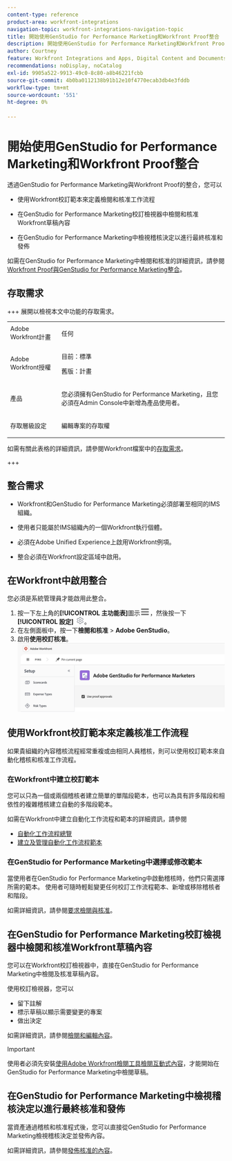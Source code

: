 ```yaml
---
content-type: reference
product-area: workfront-integrations
navigation-topic: workfront-integrations-navigation-topic
title: 開始使用GenStudio for Performance Marketing和Workfront Proof整合
description: 開始使用GenStudio for Performance Marketing和Workfront Proof整合
author: Courtney
feature: Workfront Integrations and Apps, Digital Content and Documents
recommendations: noDisplay, noCatalog
exl-id: 9905a522-9913-49c0-8c80-a8b46221fcbb
source-git-commit: 4b0ba0112138b91b12e10f4770ecab3db4e3fddb
workflow-type: tm+mt
source-wordcount: '551'
ht-degree: 0%

---
```


# 開始使用GenStudio for Performance Marketing和Workfront Proof整合

透過GenStudio for Performance Marketing與Workfront Proof的整合，您可以

* 使用Workfront校訂範本來定義檢閱和核准工作流程

* 在GenStudio for Performance Marketing校訂檢視器中檢閱和核准Workfront草稿內容

* 在GenStudio for Performance Marketing中檢視稽核決定以進行最終核准和發佈

如需在GenStudio for Performance Marketing中檢閱和核准的詳細資訊，請參閱[Workfront Proof與GenStudio for Performance Marketing整合](https://experienceleague.adobe.com/en/docs/genstudio-for-performance-marketing/user-guide/approve/proof-integration)。


## 存取需求

+++ 展開以檢視本文中功能的存取需求。

<table style="table-layout:auto"> 
 <col> 
 <col> 
 <tbody> 
 <tr> 
   <td role="rowheader">Adobe Workfront計畫</td> 
   <td> 
   <p>任何</p> 
   </td> 
  </tr> 
  <tr> 
   <td role="rowheader">Adobe Workfront授權</td> 
   <td> 
   <p>目前：標準 </p> 
   <p>舊版：計畫 </p></td> 
  </tr> 
  <tr> 
   <td role="rowheader">產品</td> 
   <td> 
   <p> 您必須擁有GenStudio for Performance Marketing，且您必須在Admin Console中新增為產品使用者。 </p> </td> 
  </tr> 
  <tr> 
   <td role="rowheader">存取層級設定</td> 
   <td> <p>編輯專案的存取權</p> </td> 
  </tr> 
 </tbody> 
</table>

如需有關此表格的詳細資訊，請參閱Workfront檔案中的[存取需求](/help/quicksilver/administration-and-setup/add-users/access-levels-and-object-permissions/access-level-requirements-in-documentation.md)。

+++


## 整合需求

* Workfront和GenStudio for Performance Marketing必須部署至相同的IMS組織。

* 使用者只能屬於IMS組織內的一個Workfront執行個體。

* 必須在Adobe Unified Experience上啟用Workfront例項。

* 整合必須在Workfront設定區域中啟用。


## 在Workfront中啟用整合

您必須是系統管理員才能啟用此整合。

1. 按一下左上角的&#x200B;**[!UICONTROL 主功能表]**&#x200B;圖示![主功能表](/help/_includes/assets/main-menu-icon-left-nav.png)，然後按一下&#x200B;**[!UICONTROL 設定]** ![設定圖示](/help/_includes/assets/gear-icon-setup.png)。
1. 在左側面板中，按一下&#x200B;**檢閱和核准** > **Adobe GenStudio**。
1. 啟用&#x200B;**使用校訂核准**。
   ![啟用GenStudio設定的校訂](assets/enable-proofing-gs.png)

## 使用Workfront校訂範本來定義核准工作流程

如果貴組織的內容稽核流程經常重複或由相同人員稽核，則可以使用校訂範本來自動化稽核和核准工作流程。

### 在Workfront中建立校訂範本

您可以只為一個或兩個稽核者建立簡單的單階段範本，也可以為具有許多階段和相依性的複雜稽核建立自動的多階段範本。

如需在Workfront中建立自動化工作流程和範本的詳細資訊，請參閱

* [自動化工作流程總覽](/help/quicksilver/review-and-approve-work/proofing/proofing-overview/automated-workflow.md)
* [建立及管理自動化工作流程範本](/help/quicksilver/administration-and-setup/manage-workfront/configure-proofing/create-manage-automated-workflow-templates.md)

### 在GenStudio for Performance Marketing中選擇或修改範本

當使用者在GenStudio for Performance Marketing中啟動稽核時，他們只需選擇所需的範本。 使用者可隨時輕鬆變更任何校訂工作流程範本、新增或移除稽核者和階段。

如需詳細資訊，請參閱[要求檢閱與核准](https://experienceleague.adobe.com/zh-hant/docs/genstudio-for-performance-marketing/user-guide/approve/request-review)。

## 在GenStudio for Performance Marketing校訂檢視器中檢閱和核准Workfront草稿內容

您可以在Workfront校訂檢視器中，直接在GenStudio for Performance Marketing中檢閱及核准草稿內容。

使用校訂檢視器，您可以

* 留下註解
* 標示草稿以顯示需要變更的專案
* 做出決定

如需詳細資訊，請參閱[檢閱和編輯內容](https://experienceleague.adobe.com/zh-hant/docs/genstudio-for-performance-marketing/user-guide/approve/review-and-edit)。


>[!IMPORTANT]
>
>使用者必須先安裝[使用Adobe Workfront檢閱工具檢閱互動式內容](/help/quicksilver/review-and-approve-work/proofing/reviewing-proofs-within-workfront/review-a-proof/review-proof-in-web-viewer-extension.md)，才能開始在GenStudio for Performance Marketing中檢閱草稿。


## 在GenStudio for Performance Marketing中檢視稽核決定以進行最終核准和發佈

當資產通過稽核和核准程式後，您可以直接從GenStudio for Performance Marketing檢視稽核決定並發佈內容。

如需詳細資訊，請參閱[發佈核准的內容](https://experienceleague.adobe.com/zh-hant/docs/genstudio-for-performance-marketing/user-guide/approve/publish-content)。
